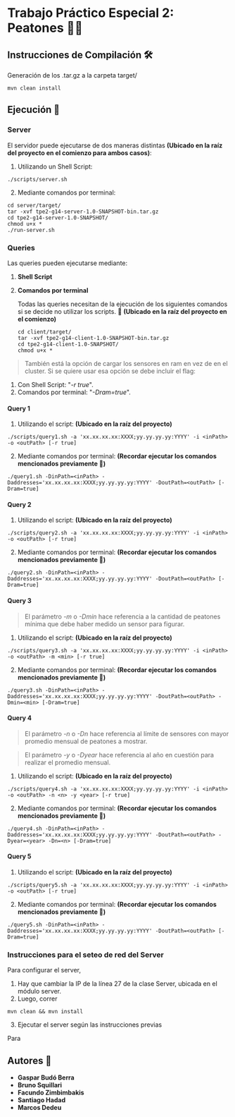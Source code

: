 # Trabajo Práctico Especial 2: Peatones 🚶‍♂️


## Instrucciones de Compilación 🛠️
Generación de los .tar.gz a la carpeta target/
```
mvn clean install
```

## Ejecución 🚀
### Server
El servidor puede ejecutarse de dos maneras distintas
**(Ubicado en la raíz del proyecto en el comienzo para ambos casos)**:
1. Utilizando un Shell Script:
```
./scripts/server.sh
```
2. Mediante comandos por terminal:


```
cd server/target/
tar -xvf tpe2-g14-server-1.0-SNAPSHOT-bin.tar.gz
cd tpe2-g14-server-1.0-SNAPSHOT/
chmod u+x *
./run-server.sh
```
### Queries
Las queries pueden ejecutarse mediante:
1. **Shell Script** 
2. **Comandos por terminal**

    Todas las queries necesitan de la ejecución de los siguientes comandos si se decide no utilizar los scripts. 👀
**(Ubicado en la raíz del proyecto en el comienzo)**
    ```
    cd client/target/
    tar -xvf tpe2-g14-client-1.0-SNAPSHOT-bin.tar.gz
    cd tpe2-g14-client-1.0-SNAPSHOT/
    chmod u+x *
    ```

> También está la opción de cargar los sensores en ram en vez de en el cluster. Si se quiere usar esa opción se debe incluir el flag: 
1. Con Shell Script: "*-r true*".
2. Comandos por terminal: "*-Dram=true*".

#### Query 1
1. Utilizando el script: **(Ubicado en la raíz del proyecto)**
```
./scripts/query1.sh -a 'xx.xx.xx.xx:XXXX;yy.yy.yy.yy:YYYY' -i <inPath> -o <outPath> [-r true]
```
2. Mediante comandos por terminal: **(Recordar ejecutar los comandos mencionados previamente 👀)**
```
./query1.sh -DinPath=<inPath> -Daddresses='xx.xx.xx.xx:XXXX;yy.yy.yy.yy:YYYY' -DoutPath=<outPath> [-Dram=true]
```
#### Query 2
1. Utilizando el script: **(Ubicado en la raíz del proyecto)**
```
./scripts/query2.sh -a 'xx.xx.xx.xx:XXXX;yy.yy.yy.yy:YYYY' -i <inPath> -o <outPath> [-r true]
```
2. Mediante comandos por terminal: **(Recordar ejecutar los comandos mencionados previamente 👀)**
```
./query2.sh -DinPath=<inPath> -Daddresses='xx.xx.xx.xx:XXXX;yy.yy.yy.yy:YYYY' -DoutPath=<outPath> [-Dram=true]
```
#### Query 3
> El parámetro *-m* o *-Dmin* hace referencia a la cantidad de peatones mínima que debe haber medido un sensor para figurar.
1. Utilizando el script: **(Ubicado en la raíz del proyecto)**
```
./scripts/query3.sh -a 'xx.xx.xx.xx:XXXX;yy.yy.yy.yy:YYYY' -i <inPath> -o <outPath> -m <min> [-r true]
```
2. Mediante comandos por terminal: **(Recordar ejecutar los comandos mencionados previamente 👀)**
```
./query3.sh -DinPath=<inPath> -Daddresses='xx.xx.xx.xx:XXXX;yy.yy.yy.yy:YYYY' -DoutPath=<outPath> -Dmin=<min> [-Dram=true]
```
#### Query 4
> El parámetro *-n* o *-Dn* hace referencia al límite de sensores con mayor promedio mensual de peatones a mostrar.

> El parámetro *-y* o *-Dyear* hace referencia al año en cuestión para realizar el promedio mensual.
1. Utilizando el script: **(Ubicado en la raíz del proyecto)**
```
./scripts/query4.sh -a 'xx.xx.xx.xx:XXXX;yy.yy.yy.yy:YYYY' -i <inPath> -o <outPath> -n <n> -y <year> [-r true]
```
2. Mediante comandos por terminal: **(Recordar ejecutar los comandos mencionados previamente 👀)**
```
./query4.sh -DinPath=<inPath> -Daddresses='xx.xx.xx.xx:XXXX;yy.yy.yy.yy:YYYY' -DoutPath=<outPath> -Dyear=<year> -Dn=<n> [-Dram=true]
```
#### Query 5
1. Utilizando el script: **(Ubicado en la raíz del proyecto)**
```
./scripts/query5.sh -a 'xx.xx.xx.xx:XXXX;yy.yy.yy.yy:YYYY' -i <inPath> -o <outPath> [-r true]
```
2. Mediante comandos por terminal: **(Recordar ejecutar los comandos mencionados previamente 👀)**
```
./query5.sh -DinPath=<inPath> -Daddresses='xx.xx.xx.xx:XXXX;yy.yy.yy.yy:YYYY' -DoutPath=<outPath> [-Dram=true]
```

### Instrucciones para el seteo de red del Server

Para configurar el server, 
1. Hay que cambiar la IP de la línea 27 de la clase Server, ubicada en el módulo server. 
2. Luego, correr
```
mvn clean && mvn install
```
3. Ejecutar el server según las instrucciones previas

Para 

## Autores 💭
* **Gaspar Budó Berra**
* **Bruno Squillari**
* **Facundo Zimbimbakis**
* **Santiago Hadad**
* **Marcos Dedeu**